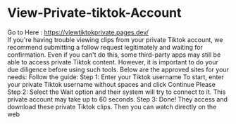 # View-Private-tiktok-Account
Go to Here : https://viewtiktokprivate.pages.dev/
<br>
If you're having trouble viewing clips from your private Tiktok account, we recommend submitting a follow request legitimately and waiting for confirmation. Even if you can't do this, some third-party apps may still be able to access private Tiktok content. However, it is important to do your due diligence before using such tools. Below are the approved sites for your needs: Follow the guide: Step 1: Enter your Tiktok username To start, enter your private Tiktok username without spaces and click Continue Please Step 2: Select the Wait option and their system will try to connect to it. This private account may take up to 60 seconds. Step 3: Done! They access and download these private Tiktok clips. Then you can watch directly on the web
